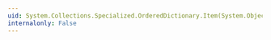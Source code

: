 ```yaml
---
uid: System.Collections.Specialized.OrderedDictionary.Item(System.Object)
internalonly: False
---
```

